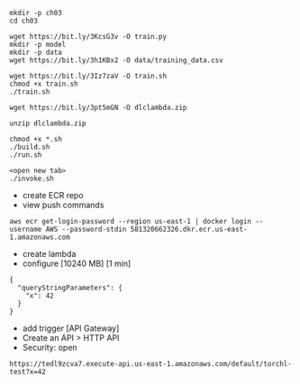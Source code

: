 ```
mkdir -p ch03
cd ch03
```

```
wget https://bit.ly/3KcsG3v -O train.py
mkdir -p model
mkdir -p data
wget https://bit.ly/3h1KBx2 -O data/training_data.csv
```

```
wget https://bit.ly/3Iz7zaV -O train.sh
chmod +x train.sh
./train.sh
```

```
wget https://bit.ly/3pt5mGN -O dlclambda.zip

unzip dlclambda.zip

chmod +x *.sh
./build.sh
./run.sh

<open new tab>
./invoke.sh
```

- create ECR repo
- view push commands

```
aws ecr get-login-password --region us-east-1 | docker login --username AWS --password-stdin 581320662326.dkr.ecr.us-east-1.amazonaws.com
```

- create lambda
- configure [10240 MB] [1 min]

```
{
  "queryStringParameters": {
    "x": 42
  }
}
```

- add trigger [API Gateway]
- Create an API > HTTP API
- Security: open

```
https://tedl9zcva7.execute-api.us-east-1.amazonaws.com/default/torchl-test?x=42
```